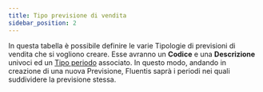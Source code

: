 ```yaml
---
title: Tipo previsione di vendita
sidebar_position: 2
---
```


In questa tabella è possibile definire le varie Tipologie di previsioni di vendita che si vogliono creare. Esse avranno un **Codice** e una **Descrizione** univoci ed un [Tipo periodo](/docs/configurations/tables/crm/sales-forecast/period-type) associato. In questo modo, andando in creazione di una nuova Previsione, Fluentis saprà i periodi nei quali suddividere la previsione stessa. 
